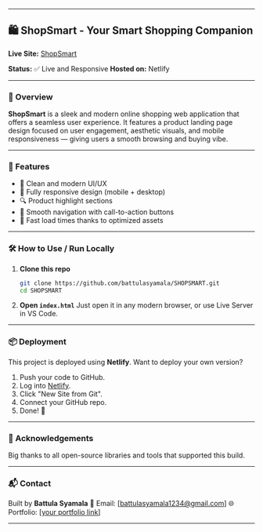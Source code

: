 
---

## 🛍️ ShopSmart - Your Smart Shopping Companion

**Live Site:** [ShopSmart](https://shopsmart-15.netlify.app/)

**Status:** ✅ Live and Responsive
**Hosted on:** Netlify

---

### 📌 Overview

**ShopSmart** is a sleek and modern online shopping web application that offers a seamless user experience. It features a product landing page design focused on user engagement, aesthetic visuals, and mobile responsiveness — giving users a smooth browsing and buying vibe.

---

### 🎯 Features

* 🛒 Clean and modern UI/UX
* 📱 Fully responsive design (mobile + desktop)
* 🔍 Product highlight sections
* 🧭 Smooth navigation with call-to-action buttons
* 🚀 Fast load times thanks to optimized assets

---


### 🛠️ How to Use / Run Locally

1. **Clone this repo**

   ```bash
   git clone https://github.com/battulasyamala/SHOPSMART.git
   cd SHOPSMART
   ```

2. **Open `index.html`**
   Just open it in any modern browser, or use Live Server in VS Code.

---

### 📦 Deployment

This project is deployed using **Netlify**.
Want to deploy your own version?

1. Push your code to GitHub.
2. Log into [Netlify](https://www.netlify.com/).
3. Click "New Site from Git".
4. Connect your GitHub repo.
5. Done! 🎉

---



### 🙌 Acknowledgements

Big thanks to all open-source libraries and tools that supported this build.

---

### 📬 Contact

Built by **Battula Syamala**
📧 Email: \[battulasyamala1234@gmail.com]
🌐 Portfolio: \[[your portfolio link](https://my-portfolio-Battula-Syamala-projects.vercel.app/)] 

---

